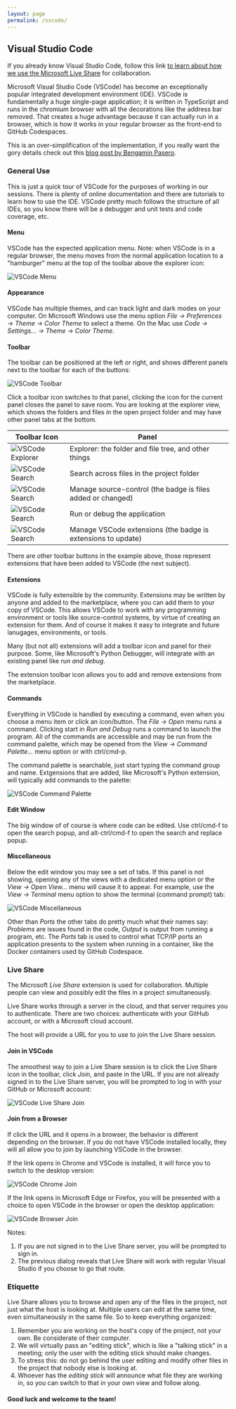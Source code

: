 ```yaml
---
layout: page
permalink: /vscode/
---
```


[//]: # (about.md)
[//]: # (Copyright © 2024 Joel A Mussman. All rights reserved.)
[//]: #

## Visual Studio Code

If you already know Visual Studio Code, follow this link
[to learn about how we use the Microsoft Live Share](#live-share)
for collaboration.

Microsoft Visual Studio Code (VSCode) has become an exceptionally popular integrated
development environment (IDE).
VSCode is fundamentally a huge single-page application; it is written in TypeScript and
runs in the chromium browser with all the decorations like the address bar removed.
That creates a huge advantage because it can actually run in a browser, which is how
it works in your regular browser as the front-end to GitHub Codespaces.

This is an over-simplification of the implementation, if you really want the gory details check out this
[blog post by Bengamin Pasero](https://www.git-tower.com/blog/developing-for-the-desktop-vscode/). 

### General Use

This is just a quick tour of VSCode for the purposes of working in our sessions.
There is plenty of online documentation and there are tutorials to learn how to use the IDE.
VSCode pretty much follows the structure of all IDEs, so you know there will be a debugger and unit tests
and code coverage, etc.

#### Menu

VSCode has the expected application menu.
Note: when VSCode is in a regular browser, the menu moves from the normal application location to
a "hamburger" menu at the top of the toolbar above the explorer icon:

![VSCode Menu](./assets/images/vscode-menu.png)

#### Appearance

VSCode has multiple themes, and can track light and dark modes on your computer.
On Microsoft Windows use the menu option *File &rarr; Preferences &rarr; Theme &rarr; Color Theme* to select a theme.
On the Mac use *Code &rarr; Settings... &rarr; Theme &rarr; Color Theme*.

#### Toolbar
The toolbar can be positioned at the left or right, and shows different panels next to the toolbar
for each of the buttons:

![VSCode Toolbar](./assets/images/vscode-toolbar.png)

Click a toolbar icon switches to that panel, clicking the icon for the current panel closes
the panel to save room.
You are looking at the explorer view, which shows the folders and files in the open project folder and may have
other panel tabs at the bottom.

| Toolbar Icon | Panel |
| --- | --- |
| ![VSCode Explorer](./assets/images/vscode-explorer.png) | Explorer: the folder and file tree, and other things |
| ![VSCode Search](./assets/images/vscode-search.png) | Search across files in the project folder |
| ![VSCode Search](./assets/images/vscode-source-control.png) | Manage source-control (the badge is files added or changed) |
| ![VSCode Search](./assets/images/vscode-run-and-debug.png) | Run or debug the application |
| ![VSCode Search](./assets/images/vscode-extensions.png) | Manage VSCode extensions (the badge is extensions to update) |

There are other toolbar buttons in the example above, those represent extensions that have been added to VSCode
(the next subject).

#### Extensions

VSCode is fully extensible by the community.
Extensions may be written by anyone and added to the marketplace, where you can add them to your copy of VSCode.
This allows VSCode to work with any programming environment or tools like source-control systems,
by virtue of creating an extension for them.
And of course it makes it easy to integrate and future lanugages, environments, or tools.

Many (but not all) extensions will add a toolbar icon and panel for their purpose.
Some, like Microsoft's Python Debugger, will integrate with an existing panel like *run and debug*.

The extension toolbar icon allows you to add and remove extensions from the marketplace.

#### Commands

Everything in VSCode is handled by executing a command, even when you choose a menu item or click an icon/button.
The *File &rarr; Open* menu runs a command.
Clicking start in *Run and Debug* runs a command to launch the program.
All of the commands are accessible and may be run from the command palette,
which may be opened from the *View &rarr; Command Palette...* menu option or with
ctrl/cmd-p.

The command palette is searchable, just start typing the command group and name.
Extgensions that are added, like Microsoft's Python extension, will typically add commands to the palette:

![VSCode Command Palette](./assets/images/vscode-command-palette.png)

#### Edit Window

The big window of of course is where code can be edited.
Use ctrl/cmd-f to open the search popup, and alt-ctrl/cmd-f to open the search and replace popup.

#### Miscellaneous

Below the edit window you may see a set of tabs.
If this panel is not showing, opening any of the views with a dedicated menu option or
the *View &rarr; Open View...* menu will cause it to appear.
For example, use the *View &rarr; Terminal* menu option to show the terminal (command prompt) tab:

![VSCode Miscellaneous](./assets/images/vscode-miscellaneous.png)

Other than *Ports* the other tabs do pretty much what their names say: *Problems* are issues found
in the code, *Output* is output from running a program, etc.
The *Ports* tab is used to control what TCP/IP ports an application presents to the system
when running in a container, like the Docker containers used by GitHub Codespace.

### Live Share

The Microsoft *Live Share* extension is used for collaboration.
Multiple people can view and possibly edit the files in a project simultaneously.

Live Share works through a server in the cloud, and that server requires you to authenticate.
There are two choices: authenticate with your GitHub account, or with a
Microsoft cloud account.

The host will provide a URL for you to use to join the Live Share session.

#### Join in VSCode

The smoothest way to join a Live Share session is to click the Live Share icon in the toolbar,
click *Join*, and paste in the URL.
If you are not already signed in to the Live Share server, you will be prompted to log in
with your GitHub or Microsoft account:

![VSCode Live Share Join](./assets/images/vscode-live-share-join.png)


#### Join from a Browser

If click the URL and it opens in a browser, the behavior is different depending on the browser.
If you do not have VSCode installed locally, they will all allow you to join by launching
VSCode in the browser.

If the link opens in Chrome and VSCode is installed, it will force you to switch to the desktop
version:

![VSCode Chrome Join](./assets/images/vscode-chrome-join.png)

If the link opens in Microsoft Edge or Firefox, you will be presented with a choice to open
VSCode in the browser or open the desktop application:

![VSCode Browser Join](./assets/images/vscode-edge_firefox-join.png)

Notes:
1. If you are not signed in to the Live Share server, you will be prompted to sign in.
1. The previous dialog reveals that Live Share will work with regular Visual Studio if you choose to go that route.


### Etiquette

Live Share allows you to browse and open any of the files in the project, not just what the
host is looking at.
Multiple users can edit at the same time, even simultaneously in the same file.
So to keep everything organized:

1. Remember you are working on the host's copy of the project, not your own.
Be considerate of their computer.
1. We will virtually pass an "editing stick", which is like a "talking stick" in a meeting; only the
user with the editing stick should make changes.
1. To stress this: do not go behind the user editing and modify other files in the project that
nobody else is looking at.
1. Whoever has the *editing stick* will announce what file they are working in,
so you can switch to that in your own view and follow along.

#### Good luck and welcome to the team!